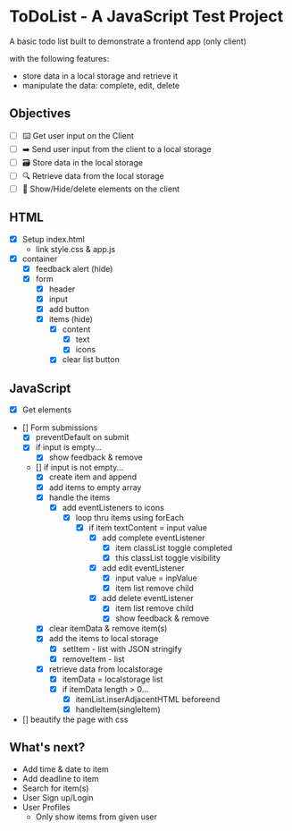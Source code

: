 # ToDoList - A JavaScript Test Project

A basic todo list built to demonstrate a frontend app (only client)

with the following features:

- store data in a local storage and retrieve it
- manipulate the data: complete, edit, delete

## Objectives

- [ ] ⌨️ Get user input on the Client
- [ ] ➡️ Send user input from the client to a local storage
- [ ] 🗃 Store data in the local storage
- [ ] 🔍 Retrieve data from the local storage
- [ ] 🙈 Show/Hide/delete elements on the client

## HTML

- [x] Setup index.html
  - link style.css & app.js
- [x] container
  - [x] feedback alert (hide)
  - [x] form
    - [x] header
    - [x] input
    - [x] add button
    - [x] items (hide)
      - [x] content
        - [x] text
        - [x] icons
      - [x] clear list button

## JavaScript

- [x] Get elements
- [] Form submissions
  - [x] preventDefault on submit
  - [x] if input is empty...
    - [x] show feedback & remove
  - [] if input is not empty...
    - [x] create item and append
    - [x] add items to empty array
    - [x] handle the items
      - [x] add eventListeners to icons
        - [x] loop thru items using forEach
          - [x] if item textContent = input value
            - [x] add complete eventListener
              - [x] item classList toggle completed
              - [x] this classList toggle visibility
            - [x] add edit eventListener
              - [x] input value = inpValue
              - [x] item list remove child
            - [x] add delete eventListener
              - [x] item list remove child
              - [x] show feedback & remove
    - [x] clear itemData & remove item(s)
    - [x] add the items to local storage
      - [x] setItem - list with JSON stringify
      - [x] removeItem - list
    - [x] retrieve data from localstorage
      - [x] itemData = localstorage list
      - [x] if itemData length > 0...
        - [x] itemList.inserAdjacentHTML beforeend
        - [x] handleItem(singleItem)
- [] beautify the page with css

## What's next?

- Add time & date to item
- Add deadline to item
- Search for item(s)
- User Sign up/Login
- User Profiles
  - Only show items from given user
